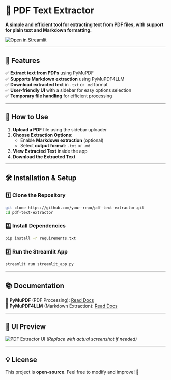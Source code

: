 # 📄 PDF Text Extractor  

**A simple and efficient tool for extracting text from PDF files, with support for plain text and Markdown formatting.**  

[![Open in Streamlit](https://static.streamlit.io/badges/streamlit_badge_black_white.svg)](https://pdf-text-extractors.streamlit.app/)  

---

## 🌟 Features  
✅ **Extract text from PDFs** using PyMuPDF  
✅ **Supports Markdown extraction** using PyMuPDF4LLM  
✅ **Download extracted text** in `.txt` or `.md` format  
✅ **User-friendly UI** with a sidebar for easy options selection  
✅ **Temporary file handling** for efficient processing  

---

## 📌 How to Use  
1. **Upload a PDF** file using the sidebar uploader  
2. **Choose Extraction Options**:  
   - Enable **Markdown extraction** (optional)  
   - Select **output format**: `.txt` or `.md`  
3. **View Extracted Text** inside the app  
4. **Download the Extracted Text**  

---

## 🛠️ Installation & Setup  

### **1️⃣ Clone the Repository**  
```bash
git clone https://github.com/your-repo/pdf-text-extractor.git
cd pdf-text-extractor
```

### **2️⃣ Install Dependencies**  
```bash
pip install -r requirements.txt
```

### **3️⃣ Run the Streamlit App**  
```bash
streamlit run streamlit_app.py
```

---

## 📚 Documentation  
🔹 **PyMuPDF** (PDF Processing): [Read Docs](https://pymupdf.readthedocs.io/en/latest/index.html)  
🔹 **PyMuPDF4LLM** (Markdown Extraction): [Read Docs](https://pymupdf.readthedocs.io/en/latest/pymupdf4llm/)  

---

## 🎨 UI Preview  
![PDF Extractor UI](https://pdf-text-extractors.streamlit.app/screenshot.png) *(Replace with actual screenshot if needed)*  

---

## 💡 License  
This project is **open-source**. Feel free to modify and improve! 🚀
